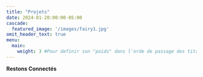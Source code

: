 ```yaml
---
title: "Projets"
date: 2024-01-20:00:00-05:00
cascade:
  featured_image: '/images/fairy1.jpg'
omit_header_text: true
menu:
  main:
    weight: 3 #Pour definir son "poids" dans l'orde de passage des titres(Articles,A propos, Contact,...) sur le menu "principal"
---
```


**Restons Connectés**
